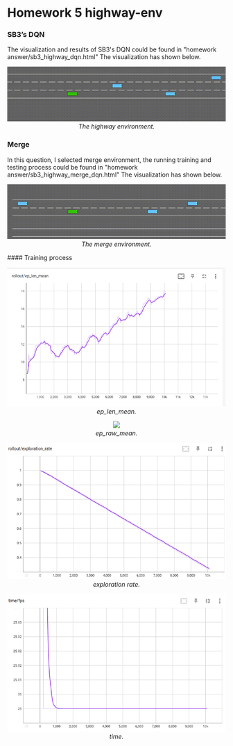 # Homework 5 highway-env



### SB3’s DQN
The visualization and results of SB3's DQN could be found in "homework answer/sb3_highway_dqn.html"
The visualization has shown below.
<p align="center">
    <img src="homework_answer/highway.gif?raw=true"><br/>
    <em>The highway environment.</em>
</p>

### Merge

In this question, I selected merge environment, the running training and testing process could be found in "homework answer/sb3_highway_merge_dqn.html"
The visualization has shown below.
<p align="center">
    <img src="homework_answer/merge.gif?raw=true"><br/>
    <em>The merge environment.</em>
</p>
#### Training process
<p align="center">
    <img src="homework_answer/ep_len_mean.png?raw=true"><br/>
    <em>ep_len_mean.</em>
</p>
<p align="center">
    <img src="homework_answer/ep_raw_mean.png?raw=true"><br/>
    <em>ep_raw_mean.</em>
</p>
<p align="center">
    <img src="homework_answer/exploration_rate.png?raw=true"><br/>
    <em>exploration rate.</em>
</p>
<p align="center">
    <img src="homework_answer/time_fps.png?raw=true"><br/>
    <em>time.</em>
</p>

